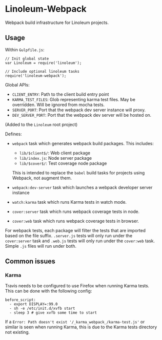 # Linoleum-Webpack

Webpack build infrastructure for Linoleum projects.

## Usage

Within `Gulpfile.js`:

```
// Init global state
var Linoleum = require('linoleum');

// Include optional linoleum tasks
require('linoleum-webpack');
```

Global APIs:

- `CLIENT_ENTRY`: Path to the client build entry point
- `KARMA_TEST_FILES`: Glob representing karma test files. May be overridden. Will be ignored from mocha tests.
- `SERVER_PORT`: Port that the webpack dev server instance will proxy.
- `DEV_SERVER_PORT`: Port that the webpack dev server will be hosted on.

(Added to the `Linoleum` root project)

Defines:

- `webpack` task which generates webpack build packages.
  This includes:
  - `lib/$client$/`: Web client package
  - `lib/index.js`: Node server package
  - `lib/$cover$/`: Test coverage node package

  This is intended to replace the `babel` build tasks for projects using Webpack, not augment them.
- `webpack:dev-server` task which launches a webpack developer server instance
- `watch:karma` task which runs Karma tests in watch mode.
- `cover:server` task which runs webpack coverage tests in node.
- `cover:web` task which runs webpack coverage tests in browser.

For webpack tests, each package will filter the tests that are imported based on the file suffix. `.server.js` tests will only run under the `cover:server` task and `.web.js` tests will only run under the `cover:web` task. Simple `.js` files will run under both.

## Common issues
### Karma

Travis needs to be configured to use Firefox when running Karma tests. This can be done with the following config:

```
before_script:
  - export DISPLAY=:99.0
  - sh -e /etc/init.d/xvfb start
  - sleep 3 # give xvfb some time to start
```

If a `Error: Path doesn't exist '/_karma_webpack_/karma-test.js'` or similar is seen when running Karma, this is due to the Karma tests directory not existing.
